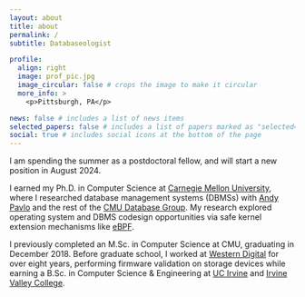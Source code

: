 ```yaml
---
layout: about
title: about
permalink: /
subtitle: Databaseologist

profile:
  align: right
  image: prof_pic.jpg
  image_circular: false # crops the image to make it circular
  more_info: >
    <p>Pittsburgh, PA</p>

news: false # includes a list of news items
selected_papers: false # includes a list of papers marked as "selected={true}"
social: true # includes social icons at the bottom of the page
---
```


I am spending the summer as a postdoctoral fellow, and will start a new position in August 2024.

I earned my Ph.D. in Computer Science at [Carnegie Mellon University](https://www.cmu.edu), where I researched database management systems (DBMSs) with [Andy Pavlo](https://www.cs.cmu.edu/~pavlo/) and the rest of the [CMU Database Group](https://db.cs.cmu.edu). My research explored operating system and DBMS codesign opportunities via safe kernel extension mechanisms like [eBPF](https://ebpf.io/what-is-ebpf/).

I previously completed an M.Sc. in Computer Science at CMU, graduating in December 2018. Before graduate school, I worked at [Western Digital](https://www.westerndigital.com) for over eight years, performing firmware validation on storage devices while earning a B.Sc. in Computer Science & Engineering at [UC Irvine](https://uci.edu) and [Irvine Valley College](https://www.ivc.edu).
